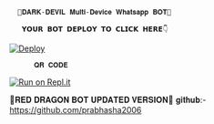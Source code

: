       👺𝐃𝐀𝐑𝐊-𝐃𝐄𝐕𝐈𝐋 𝐌𝐮𝐥𝐭𝐢-𝐃𝐞𝐯𝐢𝐜𝐞 𝐖𝐡𝐚𝐭𝐬𝐚𝐩𝐩 𝐁𝐎𝐓👹

       𝗬𝗢𝗨𝗥 𝗕𝗢𝗧 𝗗𝗘𝗣𝗟𝗢𝗬 𝗧𝗢 𝗖𝗟𝗜𝗖𝗞 𝗛𝗘𝗥𝗘👇

[![Deploy](https://www.herokucdn.com/deploy/button.svg)](https://heroku.com/deploy?template=https://github.com/malindunimsara/DARK-DEVIL-MD-BOT)

          𝐐𝐑 𝐂𝐎𝐃𝐄

[![Run on Repl.it](https://repl.it/badge/github/quiec/whatsasena)](https://replit.com/@MalinduNimsara1/DARK-DEVIL-MD-BOT-QR?v=1?outputonly=1&lite=1#index.js)

👻𝐑𝐄𝐃 𝐃𝐑𝐀𝐆𝐎𝐍 𝐁𝐎𝐓 𝐔𝐏𝐃𝐀𝐓𝐄𝐃 𝐕𝐄𝐑𝐒𝐈𝐎𝐍👻
𝐠𝐢𝐭𝐡𝐮𝐛:-  https://github.com/prabhasha2006
